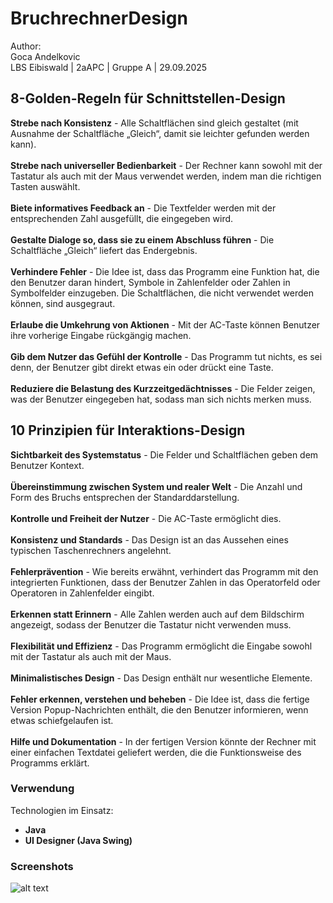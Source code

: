 # BruchrechnerDesign
Author: <br />Goca Andelkovic<br />
LBS Eibiswald | 2aAPC | Gruppe A |  29.09.2025

## 8-Golden-Regeln für Schnittstellen-Design
**Strebe nach Konsistenz** - Alle Schaltflächen sind gleich gestaltet (mit Ausnahme der Schaltfläche „Gleich“, damit sie leichter gefunden werden kann).<br />
<br />**Strebe nach universeller Bedienbarkeit** - Der Rechner kann sowohl mit der Tastatur als auch mit der Maus verwendet werden, indem man die richtigen Tasten auswählt.<br />
<br />**Biete informatives Feedback an** - Die Textfelder werden mit der entsprechenden Zahl ausgefüllt, die eingegeben wird.<br />
<br />**Gestalte Dialoge so, dass sie zu einem Abschluss führen** - Die Schaltfläche „Gleich“ liefert das Endergebnis.<br />
<br />**Verhindere Fehler** - Die Idee ist, dass das Programm eine Funktion hat, die den Benutzer daran hindert, Symbole in Zahlenfelder oder Zahlen in Symbolfelder einzugeben. Die Schaltflächen, die nicht verwendet werden können, sind ausgegraut.<br />
<br />**Erlaube die Umkehrung von Aktionen** - Mit der AC-Taste können Benutzer ihre vorherige Eingabe rückgängig machen.<br />
<br />**Gib dem Nutzer das Gefühl der Kontrolle** - Das Programm tut nichts, es sei denn, der Benutzer gibt direkt etwas ein oder drückt eine Taste.<br />
<br />**Reduziere die Belastung des Kurzzeitgedächtnisses** - Die Felder zeigen, was der Benutzer eingegeben hat, sodass man sich nichts merken muss.<br />


## 10 Prinzipien für Interaktions-Design
**Sichtbarkeit des Systemstatus** - Die Felder und Schaltflächen geben dem Benutzer Kontext.<br />
<br />**Übereinstimmung zwischen System und realer Welt** - Die Anzahl und Form des Bruchs entsprechen der Standarddarstellung.<br />
<br />**Kontrolle und Freiheit der Nutzer** - Die AC-Taste ermöglicht dies.<br />
<br />**Konsistenz und Standards** - Das Design ist an das Aussehen eines typischen Taschenrechners angelehnt.<br />
<br />**Fehlerprävention** - Wie bereits erwähnt, verhindert das Programm mit den integrierten Funktionen, dass der Benutzer Zahlen in das Operatorfeld oder Operatoren in Zahlenfelder eingibt.<br />
<br />**Erkennen statt Erinnern** - Alle Zahlen werden auch auf dem Bildschirm angezeigt, sodass der Benutzer die Tastatur nicht verwenden muss.<br />
<br />**Flexibilität und Effizienz** - Das Programm ermöglicht die Eingabe sowohl mit der Tastatur als auch mit der Maus.<br />
<br />**Minimalistisches Design** - Das Design enthält nur wesentliche Elemente.<br />
<br />**Fehler erkennen, verstehen und beheben** - Die Idee ist, dass die fertige Version Popup-Nachrichten enthält, die den Benutzer informieren, wenn etwas schiefgelaufen ist.<br />
<br />**Hilfe und Dokumentation** - In der fertigen Version könnte der Rechner mit einer einfachen Textdatei geliefert werden, die die Funktionsweise des Programms erklärt.<br />
### Verwendung
Technologien im Einsatz:<br />
- **Java**
- **UI Designer (Java Swing)**

### Screenshots
![alt text](https://github.com/dannyfox9898/Kontoverwaltung-JAVA/blob/main/images/gui1.png)
